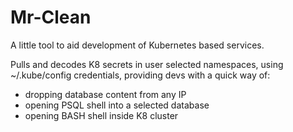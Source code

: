 # Mr-Clean

A little tool to aid development of Kubernetes based services. 

Pulls and decodes K8 secrets in user selected namespaces, using ~/.kube/config 
credentials, providing devs with a quick way of:
 - dropping database content from any IP
 - opening PSQL shell into a selected database
 - opening BASH shell inside K8 cluster
